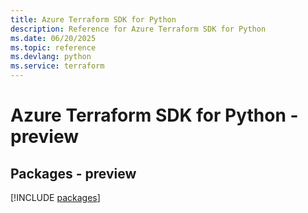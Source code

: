 ```yaml
---
title: Azure Terraform SDK for Python
description: Reference for Azure Terraform SDK for Python
ms.date: 06/20/2025
ms.topic: reference
ms.devlang: python
ms.service: terraform
---
```

# Azure Terraform SDK for Python - preview
## Packages - preview
[!INCLUDE [packages](terraform-index.md)]